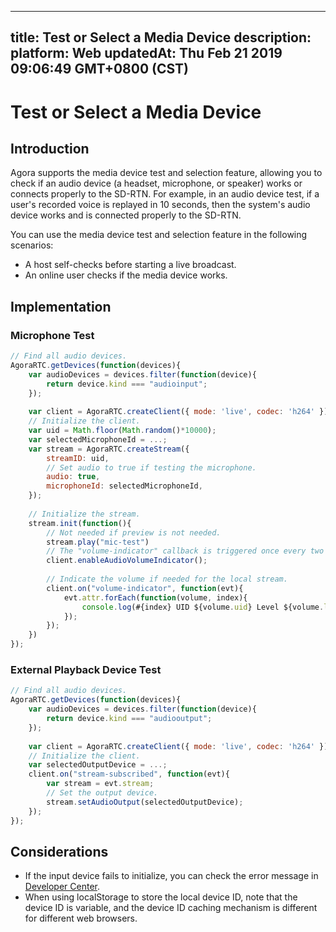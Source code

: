 
---
title: Test or Select a Media Device
description: 
platform: Web
updatedAt: Thu Feb 21 2019 09:06:49 GMT+0800 (CST)
---
# Test or Select a Media Device
## Introduction

Agora supports the media device test and selection feature, allowing you to check if an audio device (a headset, microphone, or speaker) works or connects properly to the SD-RTN. For example, in an audio device test, if a user's recorded voice is replayed in 10 seconds, then the system's audio device works and is connected properly to the SD-RTN.

You can use the media device test and selection feature in the following scenarios:

- A host self-checks before starting a live broadcast.
- An online user checks if the media device works.

## Implementation

### Microphone Test

```javascript
// Find all audio devices.
AgoraRTC.getDevices(function(devices){
	var audioDevices = devices.filter(function(device){
		return device.kind === "audioinput";
	});
	
	var client = AgoraRTC.createClient({ mode: 'live', codec: 'h264' });
	// Initialize the client.
	var uid = Math.floor(Math.random()*10000);
	var selectedMicrophoneId = ...;
	var stream = AgoraRTC.createStream({
		streamID: uid,
		// Set audio to true if testing the microphone.
		audio: true,
		microphoneId: selectedMicrophoneId,
	});
	
	// Initialize the stream.
	stream.init(function(){
		// Not needed if preview is not needed.
		stream.play("mic-test")
		// The "volume-indicator" callback is triggered once every two seconds.
		client.enableAudioVolumeIndicator();
		
		// Indicate the volume if needed for the local stream.
		client.on("volume-indicator", function(evt){
			evt.attr.forEach(function(volume, index){
				console.log(#{index} UID ${volume.uid} Level ${volume.level});
			});
		});
	})
});
```

### External Playback Device Test

```javascript
// Find all audio devices.
AgoraRTC.getDevices(function(devices){
	var audioDevices = devices.filter(function(device){
		return device.kind === "audiooutput";
	});
	
	var client = AgoraRTC.createClient({ mode: 'live', codec: 'h264' });
	// Initialize the client.
	var selectedOutputDevice = ...;
	client.on("stream-subscribed", function(evt){
		var stream = evt.stream;
		// Set the output device.
		stream.setAudioOutput(selectedOutputDevice);
	});
});
```

## Considerations

- If the input device fails to initialize, you can check the error message in [Developer Center](https://docs.agora.io/en/Interactive%20Broadcast/API%20Reference/web/interfaces/agorartc.stream.html#init).
- When using localStorage to store the local device ID, note that the device ID is variable, and the device ID caching mechanism is different for different web browsers.
